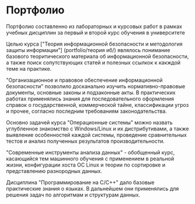 # Портфолио
Портфолио составленно из лабораторных и курсовых работ в рамках учебных дисциплин за первый и второй курс обучения в университете

Целью курса ["Теория информационной безопасности и методология защиты информации"] (portfolio/теория иб/) являлось понимание базового теоритического материала об информационной безопасности, а также поиск сопутствующих статей и полезных ссылкок к какждой теме на практике.

"Организационное и правовое обеспечение информационной безопасности" позволило досканально изучить нормативно-правовые документы, основные законы и подзаконные акты. В практических работах применялись знания для последовательного оформления справок о государственной, коммерческой тайне, классификации угроз и прочее, согласно последним требованиям законодательства.

Основно задачей курса "Операционные системы" можно назвать углубленное знакомство с Windows/Linux и их дистрибутивами, а также выявление особенностей каждой системы, проведение сравнительных тестов и анализ полученных результатов производительности. 

"Современные инструменты анализа данных" - обобщенный курс, касающийся тем машинного обучения с применением в реальной жизни, конфигурации хоста ОС Linux и теории по сортировке и представлению разнородных данных.

Дисциплина "Программирование на С/С++" дало базовые практические знания о языках. В дальнейшем они применялись для решения задач по алгоритмам и структурам данных.
